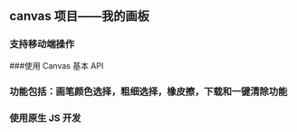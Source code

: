## canvas 项目——我的画板

### 支持移动端操作

###使用 Canvas 基本 API

### 功能包括：画笔颜色选择，粗细选择，橡皮擦，下载和一键清除功能

### 使用原生 JS 开发
